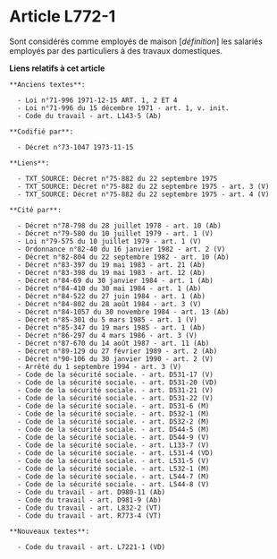 # Article L772-1

Sont considérés comme employés de maison [*définition*] les salariés employés par des particuliers à des travaux domestiques.

**Liens relatifs à cet article**

	**Anciens textes**:

	  - Loi n°71-996 1971-12-15 ART. 1, 2 ET 4
	  - Loi n°71-996 du 15 décembre 1971 - art. 1, v. init.
	  - Code du travail - art. L143-5 (Ab)

	**Codifié par**:

	  - Décret n°73-1047 1973-11-15

	**Liens**:

	  - TXT_SOURCE: Décret n°75-882 du 22 septembre 1975
	  - TXT_SOURCE: Décret n°75-882 du 22 septembre 1975 - art. 3 (V)
	  - TXT_SOURCE: Décret n°75-882 du 22 septembre 1975 - art. 4 (V)

	**Cité par**:

	  - Décret n°78-798 du 28 juillet 1978 - art. 10 (Ab)
	  - Décret n°79-580 du 10 juillet 1979 - art. 1 (V)
	  - Loi n°79-575 du 10 juillet 1979 - art. 1 (V)
	  - Ordonnance n°82-40 du 16 janvier 1982 - art. 2 (V)
	  - Décret n°82-804 du 22 septembre 1982 - art. 10 (Ab)
	  - Décret n°83-397 du 19 mai 1983 - art. 21 (Ab)
	  - Décret n°83-398 du 19 mai 1983 - art. 12 (Ab)
	  - Décret n°84-69 du 30 janvier 1984 - art. 1 (Ab)
	  - Décret n°84-410 du 30 mai 1984 - art. 1 (Ab)
	  - Décret n°84-522 du 27 juin 1984 - art. 1 (Ab)
	  - Décret n°84-802 du 28 août 1984 - art. 3 (V)
	  - Décret n°84-1057 du 30 novembre 1984 - art. 13 (Ab)
	  - Décret n°85-301 du 5 mars 1985 - art. 1 (V)
	  - Décret n°85-347 du 19 mars 1985 - art. 1 (Ab)
	  - Décret n°86-297 du 4 mars 1986 - art. 3 (V)
	  - Décret n°87-670 du 14 août 1987 - art. 11 (Ab)
	  - Décret n°89-129 du 27 février 1989 - art. 2 (Ab)
	  - Décret n°90-106 du 30 janvier 1990 - art. 2 (V)
	  - Arrêté du 1 septembre 1994 - art. 3 (V)
	  - Code de la sécurité sociale. - art. D531-17 (V)
	  - Code de la sécurité sociale. - art. D531-20 (VD)
	  - Code de la sécurité sociale. - art. D531-21 (V)
	  - Code de la sécurité sociale. - art. D531-22 (V)
	  - Code de la sécurité sociale. - art. D531-6 (M)
	  - Code de la sécurité sociale. - art. D532-1 (M)
	  - Code de la sécurité sociale. - art. D532-2 (M)
	  - Code de la sécurité sociale. - art. D544-5 (M)
	  - Code de la sécurité sociale. - art. D544-9 (V)
	  - Code de la sécurité sociale. - art. L133-7 (V)
	  - Code de la sécurité sociale. - art. L531-4 (VD)
	  - Code de la sécurité sociale. - art. L531-5 (V)
	  - Code de la sécurité sociale. - art. L532-1 (M)
	  - Code de la sécurité sociale. - art. L544-7 (M)
	  - Code de la sécurité sociale. - art. L544-8 (V)
	  - Code du travail - art. D980-11 (Ab)
	  - Code du travail - art. D981-9 (Ab)
	  - Code du travail - art. L832-2 (VT)
	  - Code du travail - art. R773-4 (VT)

	**Nouveaux textes**:

	  - Code du travail - art. L7221-1 (VD)
